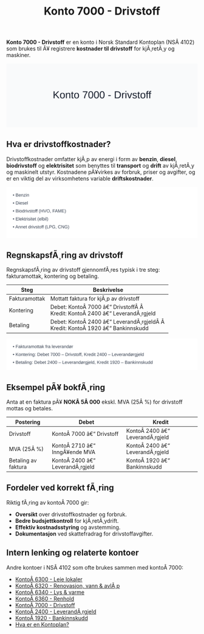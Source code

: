 ﻿---
title: "Konto 7000 - Drivstoff"
meta_title: "7000-drivstoff"
meta_description: '**Konto 7000 - Drivstoff** er en konto i Norsk Standard Kontoplan (NSÂ 4102) som brukes til Ã¥ registrere **kostnader til drivstoff** for kjÃ¸retÃ¸y og maskiner...'
slug: 7000-drivstoff
type: blog
layout: pages/single
---

**Konto 7000 - Drivstoff** er en konto i Norsk Standard Kontoplan (NSÂ 4102) som brukes til Ã¥ registrere **kostnader til drivstoff** for kjÃ¸retÃ¸y og maskiner.

![Illustrasjon av konto 7000 Drivstoff](7000-drivstoff-image.svg)

## Hva er drivstoffkostnader?

Drivstoffkostnader omfatter kjÃ¸p av energi i form av **benzin**, **diesel**, **biodrivstoff** og **elektrisitet** som benyttes til **transport** og **drift** av kjÃ¸retÃ¸y og maskinelt utstyr. Kostnadene pÃ¥virkes av forbruk, priser og avgifter, og er en viktig del av virksomhetens variable **driftskostnader**.

![Typer drivstoff](drivstoff-typer.svg)

## RegnskapsfÃ¸ring av drivstoff

RegnskapsfÃ¸ring av drivstoff gjennomfÃ¸res typisk i tre steg: fakturamottak, kontering og betaling.

| Steg            | Beskrivelse                                                                 |
|-----------------|-----------------------------------------------------------------------------|
| Fakturamottak   | Mottatt faktura for kjÃ¸p av drivstoff                                       |
| Kontering       | Debet: KontoÂ 7000 â€“ DrivstoffÂ Â <br>Kredit: KontoÂ 2400 â€“ LeverandÃ¸rgjeld      |
| Betaling        | Debet: KontoÂ 2400 â€“ LeverandÃ¸rgjeldÂ Â <br>Kredit: KontoÂ 1920 â€“ Bankinnskudd   |

![BokfÃ¸ringsprosess drivstoff](drivstoff-bokforing.svg)

## Eksempel pÃ¥ bokfÃ¸ring

Anta at en faktura pÃ¥ **NOKÂ 5Â 000** ekskl. MVA (25Â %) for drivstoff mottas og betales.

| Postering             | Debet                          | Kredit                         |
|-----------------------|--------------------------------|--------------------------------|
| Drivstoff             | KontoÂ 7000 â€“ Drivstoff         | KontoÂ 2400 â€“ LeverandÃ¸rgjeld   |
| MVA (25Â %)            | KontoÂ 2710 â€“ InngÃ¥ende MVA     | KontoÂ 2400 â€“ LeverandÃ¸rgjeld   |
| Betaling av faktura   | KontoÂ 2400 â€“ LeverandÃ¸rgjeld   | KontoÂ 1920 â€“ Bankinnskudd      |

## Fordeler ved korrekt fÃ¸ring

Riktig fÃ¸ring av kontoÂ 7000 gir:

* **Oversikt** over drivstoffkostnader og forbruk.
* **Bedre budsjettkontroll** for kjÃ¸retÃ¸ydrift.
* **Effektiv kostnadsstyring** og avstemming.
* **Dokumentasjon** ved skattefradrag for drivstoffavgifter.

## Intern lenking og relaterte kontoer

Andre kontoer i NSÂ 4102 som ofte brukes sammen med kontoÂ 7000:

* [KontoÂ 6300 - Leie lokaler](/blogs/kontoplan/6300-leie-lokaler "KontoÂ 6300 - Leie lokaler")
* [KontoÂ 6320 - Renovasjon, vann & avlÃ¸p](/blogs/kontoplan/6320-renovasjon-vann-avlop "KontoÂ 6320 - Renovasjon, vann & avlÃ¸p")
* [KontoÂ 6340 - Lys & varme](/blogs/kontoplan/6340-lys-varme "KontoÂ 6340 - Lys & varme")
* [KontoÂ 6360 - Renhold](/blogs/kontoplan/6360-renhold "KontoÂ 6360 - Renhold")
* [KontoÂ 7000 - Drivstoff](/blogs/kontoplan/7000-drivstoff "KontoÂ 7000 - Drivstoff")
* [KontoÂ 2400 - LeverandÃ¸rgjeld](/blogs/kontoplan/2400-leverandorgjeld "KontoÂ 2400 - LeverandÃ¸rgjeld")
* [KontoÂ 1920 - Bankinnskudd](/blogs/kontoplan/1920-bankinnskudd "KontoÂ 1920 - Bankinnskudd")
* [Hva er en Kontoplan?](/blogs/regnskap/hva-er-kontoplan "Hva er en Kontoplan? Komplett Guide til Kontoplaner i Norsk Regnskap")


